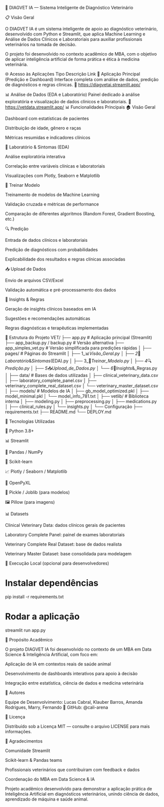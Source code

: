🐾 DIAGVET IA — Sistema Inteligente de Diagnóstico Veterinário








📋 Visão Geral

O DIAGVET IA é um sistema inteligente de apoio ao diagnóstico veterinário, desenvolvido com Python e Streamlit, que aplica Machine Learning e Análise de Dados Clínicos e Laboratoriais para auxiliar profissionais veterinários na tomada de decisão.

O projeto foi desenvolvido no contexto acadêmico de MBA, com o objetivo de aplicar inteligência artificial de forma prática e ética à medicina veterinária.

🌐 Acesso às Aplicações
Tipo	Descrição	Link
🧠 Aplicação Principal (Predição e Dashboard)	Interface completa com análise de dados, predição de diagnósticos e regras clínicas.	🔗 https://diagvetai.streamlit.app/

📊 Análise de Dados (EDA e Laboratório)	Painel dedicado à análise exploratória e visualização de dados clínicos e laboratoriais.	🔗 https://vetdata.streamlit.app/
📊 Funcionalidades Principais
🏠 Visão Geral

Dashboard com estatísticas de pacientes

Distribuição de idade, gênero e raças

Métricas resumidas e indicadores clínicos

🧪 Laboratório & Sintomas (EDA)

Análise exploratória interativa

Correlação entre variáveis clínicas e laboratoriais

Visualizações com Plotly, Seaborn e Matplotlib

🤖 Treinar Modelo

Treinamento de modelos de Machine Learning

Validação cruzada e métricas de performance

Comparação de diferentes algoritmos (Random Forest, Gradient Boosting, etc.)

🔍 Predição

Entrada de dados clínicos e laboratoriais

Predição de diagnósticos com probabilidades

Explicabilidade dos resultados e regras clínicas associadas

📥 Upload de Dados

Envio de arquivos CSV/Excel

Validação automática e pré-processamento dos dados

🧠 Insights & Regras

Geração de insights clínicos baseados em IA

Sugestões e recomendações automáticas

Regras diagnósticas e terapêuticas implementadas

📁 Estrutura do Projeto
VET/
├── app.py                        # Aplicação principal (Streamlit)
├── app_backup.py / backup.py     # Versão alternativa
├── app_simples_vet.py            # Versão simplificada para predições rápidas
│
├── pages/                        # Páginas do Streamlit
│   ├── 1_📊_Visão_Geral.py
│   ├── 2_🧪_Laboratório_&_Sintomas_(EDA).py
│   ├── 3_🤖_Treinar_Modelo.py
│   ├── 4_🔍_Predição.py
│   ├── 5_📥_Upload_de_Dados.py
│   └── 6_🧠_Insights_&_Regras.py
│
├── data/                         # Bases de dados utilizadas
│   ├── clinical_veterinary_data.csv
│   ├── laboratory_complete_panel.csv
│   ├── veterinary_complete_real_dataset.csv
│   └── veterinary_master_dataset.csv
│
├── models/                       # Modelos de IA
│   ├── gb_model_optimized.pkl
│   ├── model_minimal.pkl
│   └── model_info_781.txt
│
├── vetlib/                       # Biblioteca interna
│   ├── modeling.py
│   ├── preprocessing.py
│   ├── medications.py
│   ├── clinical_rules.py
│   └── insights.py
│
└── Configuração
    ├── requirements.txt
    ├── README.md
    └── DEPLOY.md

🔧 Tecnologias Utilizadas

🐍 Python 3.8+

📊 Streamlit

🐼 Pandas / NumPy

🤖 Scikit-learn

📈 Plotly / Seaborn / Matplotlib

📄 OpenPyXL

🧠 Pickle / Joblib (para modelos)

🖼️ Pillow (para imagens)

📊 Datasets

Clinical Veterinary Data: dados clínicos gerais de pacientes

Laboratory Complete Panel: painel de exames laboratoriais

Veterinary Complete Real Dataset: base de dados realista

Veterinary Master Dataset: base consolidada para modelagem

🚀 Execução Local (opcional para desenvolvedores)
# Instalar dependências
pip install -r requirements.txt

# Rodar a aplicação
streamlit run app.py

🧩 Propósito Acadêmico

O projeto DIAGVET IA foi desenvolvido no contexto de um MBA em Data Science & Inteligência Artificial, com foco em:

Aplicação de IA em contextos reais de saúde animal

Desenvolvimento de dashboards interativos para apoio à decisão

Integração entre estatística, ciência de dados e medicina veterinária

👥 Autores

Equipe de Desenvolvimento:
Lucas Cabral, Klauber Barros, Amanda Rodrigues, Marry, Fernando
🔗 GitHub: @cali-arena

📄 Licença

Distribuído sob a Licença MIT — consulte o arquivo LICENSE para mais informações.

🙏 Agradecimentos

Comunidade Streamlit

Scikit-learn & Pandas teams

Profissionais veterinários que contribuíram com feedback e dados

Coordenação do MBA em Data Science & IA

Projeto acadêmico desenvolvido para demonstrar a aplicação prática de Inteligência Artificial em diagnósticos veterinários, unindo ciência de dados, aprendizado de máquina e saúde animal.
